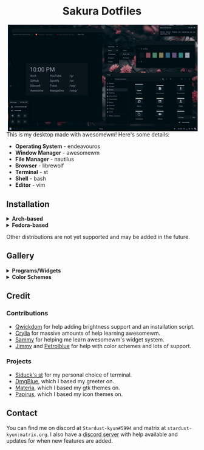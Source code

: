 <h1 align=center>Sakura Dotfiles</h1>

<img src="src/thumbnail.png" alt="img" align="right" width="500px">

This is my desktop made with awesomewm! Here's some details:

- **Operating System** - endeavouros
- **Window Manager** - awesomewm
- **File Manager** - nautilus
- **Browser** - librewolf
- **Terminal** - st
- **Shell** - bash
- **Editor** - vim

## Installation

<details>
<summary><b>Arch-based</b></summary>

### Arch

Using archinstall (relevant options):

- User account - Create a user with sudo access
- Profile - `xorg`
- Audio - `pipewire`
- Additional packages - `git`

### EndeavourOS

Install a minimal system without a desktop environment.

### After System Installation

```
$ git clone https://github.com/stardust-kyun/dotfiles ~/dotfiles
$ cd ~/dotfiles
$ ./install-arch.sh

# Install with log
$ script -c ./install-arch.sh ~/dotfiles-log.txt 
```

</details>

<details>
<summary><b>Fedora-based</b></summary>

# Read:

This script is still in development and may have a lot of issues. Some things may not work, use with caution.

### Fedora

Install Fedora Workstation.

### After System Installation

```
$ git clone https://github.com/stardust-kyun/dotfiles ~/dotfiles
$ cd ~/dotfiles
$ ./install-fedora.sh

# Install with log
$ script -c ./install-fedora.sh ~/dotfiles-log.txt 
```

</details>

Other distributions are not yet supported and may be added in the future.

## Gallery

<details>
<summary><b>Programs/Widgets</b></summary>

### Terminal
![terminal](src/terminal.png)

### Graphical
![graphical](src/graphical.png)

### Widget
![widget](src/widget.png)

### Browser
![browser](src/browser.png)

### Launcher
![launcher](src/launcher.png)

</details>

<details>
<summary><b>Color Schemes</b></summary>

### Sakura
![terminal](src/sakura.png)

### Bloom
![graphical](src/bloom.png)

### Shore
![widget](src/shore.png)

### Wave
![browser](src/wave.png)

### Shuttle
![launcher](src/shuttle.png)

</details>

## Credit

### Contributions

- [Qwickdom](https://github.com/Qwickdom) for help adding brightness support and an installation script.
- [Crylia](https://github.com/Crylia) for massive amounts of help learning awesomewm.
- [Sammy](https://github.com/TorchedSammy) for helping me learn awesomewm's widget system.
- [Jimmy](https://github.com/Jimmysit0) and [Petrolblue](https://github.com/petrolblue) for help with color schemes and lots of support.

### Projects

- [Siduck's st](https://github.com/siduck76/st) for my personal choice of terminal.
- [DmgBlue](https://github.com/davidmogar/lightdm-webkit2-dmg_blue), which I based my greeter on.
- [Materia](https://github.com/nana-4/materia-theme), which I based my gtk themes on.
- [Papirus](https://github.com/PapirusDevelopmentTeam/papirus-icon-theme), which I based my icon themes on.

## Contact

You can find me on discord at `Stardust-kyun#5994` and matrix at `stardust-kyun:matrix.org`. I also have a [discord server](https://discord.gg/38hQb6V8AW) with help available and updates for when new features are added.
